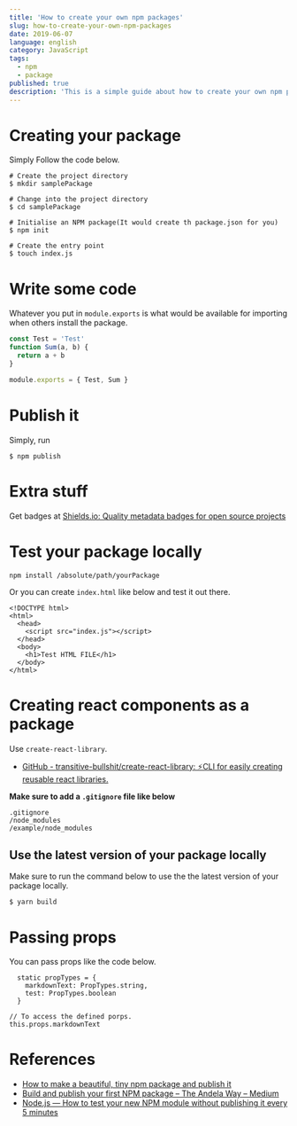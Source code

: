 ```yaml
---
title: 'How to create your own npm packages'
slug: how-to-create-your-own-npm-packages
date: 2019-06-07
language: english
category: JavaScript
tags:
  - npm
  - package
published: true
description: 'This is a simple guide about how to create your own npm package.'
---
```


# Creating your package

Simply Follow the code below.

```
# Create the project directory
$ mkdir samplePackage

# Change into the project directory
$ cd samplePackage

# Initialise an NPM package(It would create th package.json for you)
$ npm init

# Create the entry point
$ touch index.js
```

# Write some code

Whatever you put in `module.exports` is what would be available for importing when others install the package.

```js
const Test = 'Test'
function Sum(a, b) {
  return a + b
}

module.exports = { Test, Sum }
```

# Publish it

Simply, run

```
$ npm publish
```

# Extra stuff

Get badges at [Shields.io: Quality metadata badges for open source projects](https://shields.io/)

# Test your package locally

```shell
npm install /absolute/path/yourPackage
```

Or you can create `index.html` like below and test it out there.

```
<!DOCTYPE html>
<html>
  <head>
    <script src="index.js"></script>
  </head>
  <body>
    <h1>Test HTML FILE</h1>
  </body>
</html>
```

# Creating react components as a package

Use `create-react-library`.

- [GitHub - transitive-bullshit/create-react-library: ⚡CLI for easily creating reusable react libraries.](https://github.com/transitive-bullshit/create-react-library/)

**Make sure to add a `.gitignore` file like below**

```
.gitignore
/node_modules
/example/node_modules
```

## Use the latest version of your package locally

Make sure to run the command below to use the the latest version of your package locally.

```
$ yarn build
```

# Passing props

You can pass props like the code below.

```
  static propTypes = {
    markdownText: PropTypes.string,
    test: PropTypes.boolean
  }

// To access the defined porps.
this.props.markdownText
```

# References

- [How to make a beautiful, tiny npm package and publish it](https://www.freecodecamp.org/news/how-to-make-a-beautiful-tiny-npm-package-and-publish-it-2881d4307f78/)
- [Build and publish your first NPM package – The Andela Way – Medium](https://medium.com/the-andela-way/build-and-publish-your-first-npm-package-a4daf0e2431)
- [ Node.js — How to test your new NPM module without publishing it every 5 minutes](https://medium.com/@the1mills/how-to-test-your-npm-module-without-publishing-it-every-5-minutes-1c4cb4b369be)
